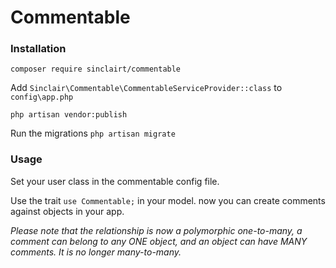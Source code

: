 # Commentable #

### Installation

``` composer require sinclairt/commentable ```

Add ``` Sinclair\Commentable\CommentableServiceProvider::class ``` to ``` config\app.php ```

``` php artisan vendor:publish ``` 

Run the migrations ``` php artisan migrate ```

### Usage
Set your user class in the commentable config file.

Use the trait ``` use Commentable; ``` in your model. now you can create comments against objects in your app.

*Please note that the relationship is now a polymorphic one-to-many, a comment can belong to any ONE object, and an object can have MANY comments. It is no longer many-to-many.*
